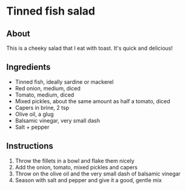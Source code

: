 # Tinned fish salad

## About

This is a cheeky salad that I eat with toast. It's quick and delicious!

## Ingredients

* Tinned fish, ideally sardine or mackerel
* Red onion, medium, diced
* Tomato, medium, diced
* Mixed pickles, about the same amount as half a tomato, diced
* Capers in brine, 2 tsp
* Olive oil, a glug
* Balsamic vinegar, very small dash
* Salt + pepper

## Instructions

1. Throw the fillets in a bowl and flake them nicely
2. Add the onion, tomato, mixed pickles and capers
3. Throw on the olive oil and the very small dash of balsamic vinegar
4. Season with salt and pepper and give it a good, gentle mix
